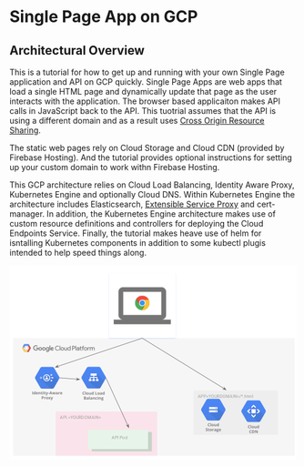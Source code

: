# Single Page App on GCP 

## Architectural Overview 

This is a tutorial for how to get up and running with your own Single Page application and API on GCP quickly.  Single Page Apps are web apps that load a single HTML page and dynamically update that page as the user interacts with the application. The browser based applicaiton makes API calls in JavaScript back to the API.  This tuotrial assumes that the API is using a different domain and as a result uses [Cross Origin Resource Sharing](https://en.wikipedia.org/wiki/Cross-origin_resource_sharing). 

The static web pages rely on Cloud Storage and Cloud CDN (provided by Firebase Hosting). And the tutorial provides optional instructions for setting up your custom domain to work withn Firebase Hosting. 

This GCP architecture relies on Cloud Load Balancing, Identity Aware Proxy, Kubernetes Engine and optionally Cloud DNS.  Within Kubernetes Engine the architecture includes Elasticsearch, [Extensible Service Proxy]() and cert-manager.  In addition, the Kubernetes Engine architecture makes use of custom  resource definitions and controllers for deploying the Cloud Endpoints Service.  Finally, the tutorial makes heave use of helm for isntalling Kubernetes components in addition to some kubectl plugis intended to help speed things along. 

![Architecture](https://github.com/johnlabarge/single-page-app-gcp/raw/master/spa_overview.png)

 
